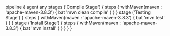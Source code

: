pipeline {
     agent any
     stages ('Compile Stage') {
        steps {
             withMaven(maven : 'apache-maven-3.8.3') {
                bat 'mvn clean compile'
              }
            }
          }
          stage ('Testing Stage') {
             steps {
                 withMaven(maven : 'apache-maven-3.8.3') {
                     bat 'mvn test'
                  }
                }
               }
               stage ('Install Stage') {
                  steps {
                      withMaven(maven : 'apache-maven-3.8.3') {
                          bat 'mvn install'
                      }
                    }
                  }
                }
              }
